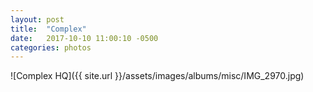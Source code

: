 ```yaml
---
layout: post
title:  "Complex"
date:   2017-10-10 11:00:10 -0500
categories: photos
---
```


![Complex HQ]({{ site.url }}/assets/images/albums/misc/IMG_2970.jpg)
